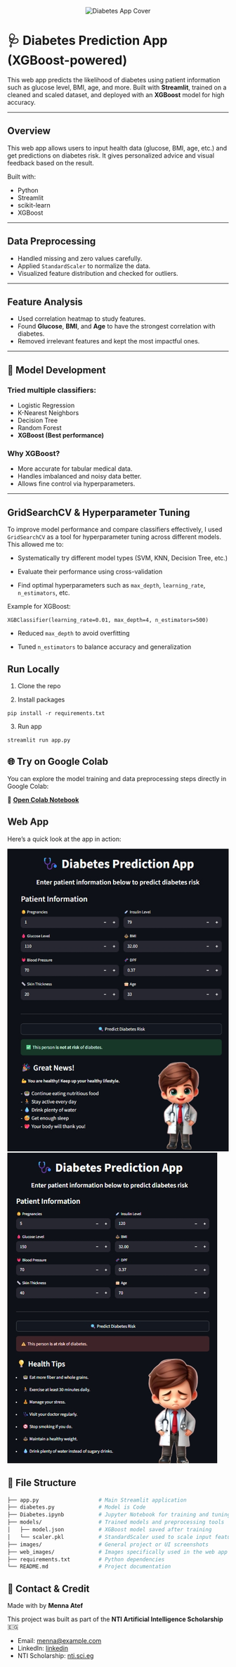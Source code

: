 <p align="center">
  <img src="web_images/preview.png" alt="Diabetes App Cover" />
</p>

# 🩺 Diabetes Prediction App (XGBoost-powered)

This web app predicts the likelihood of diabetes using patient information such as glucose level, BMI, age, and more. Built with **Streamlit**, trained on a cleaned and scaled dataset, and deployed with an **XGBoost** model for high accuracy.

---
## Overview

This web app allows users to input health data (glucose, BMI, age, etc.) and get predictions on diabetes risk. It gives personalized advice and visual feedback based on the result.

Built with:

- Python
- Streamlit
- scikit-learn
- XGBoost

---

## Data Preprocessing

- Handled missing and zero values carefully.
- Applied `StandardScaler` to normalize the data.
- Visualized feature distribution and checked for outliers.

---

## Feature Analysis

- Used correlation heatmap to study features.
- Found **Glucose**, **BMI**, and **Age** to have the strongest correlation with diabetes.
- Removed irrelevant features and kept the most impactful ones.

---

## 🤖 Model Development

### Tried multiple classifiers:

- Logistic Regression
- K-Nearest Neighbors
- Decision Tree
- Random Forest
- **XGBoost (Best performance)**

### Why XGBoost?

- More accurate for tabular medical data.
- Handles imbalanced and noisy data better.
- Allows fine control via hyperparameters.

---


## GridSearchCV & Hyperparameter Tuning

To improve model performance and compare classifiers effectively, I used `GridSearchCV` as a tool for hyperparameter tuning across different models. This allowed me to:

 - Systematically try different model types (SVM, KNN, Decision Tree, etc.)

 - Evaluate their performance using cross-validation

 - Find optimal hyperparameters such as `max_depth`, `learning_rate`, `n_estimators`, etc.

Example for XGBoost:
```
XGBClassifier(learning_rate=0.01, max_depth=4, n_estimators=500)
```
 - Reduced `max_depth` to avoid overfitting

 - Tuned `n_estimators` to balance accuracy and generalization

## Run Locally

 1. Clone the repo

 2. Install packages
 ```
pip install -r requirements.txt
```
 3. Run app
  ```
streamlit run app.py
```

## 🌐 Try on Google Colab

You can explore the model training and data preprocessing steps directly in Google Colab:

🔗 [**Open Colab Notebook**](https://colab.research.google.com/drive/1vK1Utzq9VVvzOk407Ox2fnaKqVnS8Zyg?usp=sharing)  

## Web App

Here’s a quick look at the app in action:

![Normal Person](web_images/Normal.jpeg)
![Diabetes Person](web_images/Diabetes.jpeg)



## 📁 File Structure


```bash
├── app.py                   # Main Streamlit application
├── diabetes.py              # Model is Code
├── Diabetes.ipynb           # Jupyter Notebook for training and tuning the model
├── models/                  # Trained models and preprocessing tools
│   ├── model.json           # XGBoost model saved after training
│   └── scaler.pkl           # StandardScaler used to scale input features
├── images/                  # General project or UI screenshots
├── web_images/              # Images specifically used in the web app interface
├── requirements.txt         # Python dependencies
└── README.md                # Project documentation
```

## 📅 Contact & Credit

Made with by **Menna Atef**

This project was built as part of the **NTI Artificial Intelligence Scholarship** 🇪🇬

- Email: [menna@example.com](mailto:menna@example.com)
- LinkedIn: [linkedin]([https://linkedin.com/in/yourname](https://www.linkedin.com/in/menna-atef-05355b32a/))
- NTI Scholarship: [nti.sci.eg](https://nti.sci.eg/)


